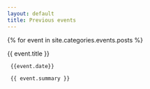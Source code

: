 ```yaml
---
layout: default
title: Previous events
---
```

<div class="page-container">


 {% for event in site.categories.events.posts %}
 <div class="container">
   <div class="row">
     {{ event.title }}

     {{event.date}}

     {{ event.summary }}

   </div>
 </div>
</div>
